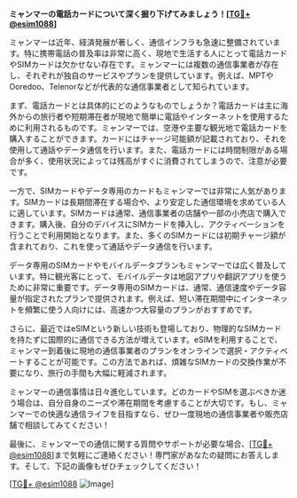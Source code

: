 **ミャンマーの電話カードについて深く掘り下げてみましょう！[[TG💪+ @esim1088](https://t.me/s/esim1088)]**

ミャンマーは近年、経済発展が著しく、通信インフラも急速に整備されています。特に携帯電話の普及率は非常に高く、現地で生活する人にとって電話カードやSIMカードは欠かせない存在です。ミャンマーには複数の通信事業者が存在し、それぞれが独自のサービスやプランを提供しています。例えば、MPTやOoredoo、Telenorなどが代表的な通信事業者として知られています。

まず、電話カードとは具体的にどのようなものでしょうか？電話カードは主に海外からの旅行者や短期滞在者が現地で簡単に電話やインターネットを使用するために利用されるものです。ミャンマーでは、空港や主要な観光地で電話カードを購入することができます。カードにはチャージ可能額が記載されており、それを使用して通話やデータ通信を行います。また、電話カードには時間制限がある場合が多く、使用状況によっては残高がすぐに消費されてしまうので、注意が必要です。

一方で、SIMカードやデータ専用のカードもミャンマーでは非常に人気があります。SIMカードは長期間滞在する場合や、より安定した通信環境を求めている人に適しています。SIMカードは通常、通信事業者の店舗や一部の小売店で購入できます。購入後、自分のデバイスにSIMカードを挿入し、アクティベーションを行うことで利用開始となります。また、多くのSIMカードには初期チャージ額が含まれており、これを使って通話やデータ通信を行います。

データ専用のSIMカードやモバイルデータプランもミャンマーでは広く普及しています。特に観光客にとって、モバイルデータは地図アプリや翻訳アプリを使うために非常に重要です。データ専用のSIMカードは、通常、通信速度やデータ容量が指定されたプランで提供されます。例えば、短い滞在期間中にインターネットを頻繁に使う人向けには、高速かつ大容量のプランがおすすめです。

さらに、最近ではeSIMという新しい技術も登場しており、物理的なSIMカードを持たずに国際的に通信できる方法が増えています。eSIMを利用することで、ミャンマー到着後に現地の通信事業者のプランをオンラインで選択・アクティベートすることが可能です。この方法であれば、煩雑なSIMカードの交換作業が不要になり、旅行の手間も大幅に軽減されます。

ミャンマーの通信事情は日々進化しています。どのカードやSIMを選ぶべきか迷う場合は、自分自身のニーズや滞在期間を考慮することが大切です。もし、ミャンマーでの快適な通信ライフを目指すなら、ぜひ一度現地の通信事業者や販売店舗で相談してみてください！

最後に、ミャンマーでの通信に関する質問やサポートが必要な場合、[[TG💪+ @esim1088](https://t.me/s/esim1088)]まで気軽にご連絡ください！専門家があなたの疑問にお答えします。そして、下記の画像もぜひチェックしてください！

[[TG💪+ @esim1088](https://t.me/s/esim1088) ![Image](https://i.postimg.cc/Y0z9fWf4/image.png)]